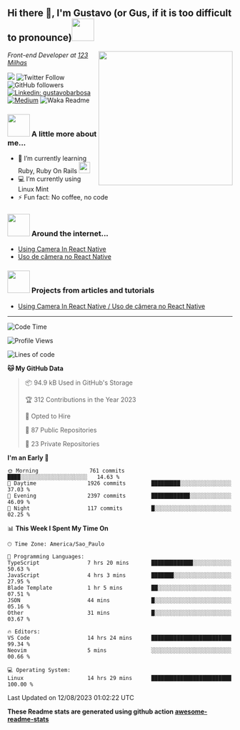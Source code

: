 <h2>Hi there 👋, I'm Gustavo (or Gus, if it is too difficult to pronounce)<img src="https://media.giphy.com/media/RMAnPMLrnOVhWuvusR/giphy.gif" width="50"></h2>
<img src="https://media.giphy.com/media/bi6RQ5x3tqoSI/giphy.gif" align="right" width="300">
<p><em>Front-end Developer at <a href="https://123milhas.com/">123 Milhas</a>
</em></p>

![](https://visitor-badge.glitch.me/badge?page_id=gusbdev.gusbdev)
![Twitter Follow](https://img.shields.io/twitter/follow/GustavoBFig?label=Follow)
![GitHub followers](https://img.shields.io/github/followers/gusbdev?label=Followers&style=social)
[![Linkedin: gustavobarbosa](https://img.shields.io/badge/-Gustavo%20Barbosa-blue?style=flat-square&logo=Linkedin&logoColor=white&link=https://www.linkedin.com/in/gustavo-barbosa-4a457178/?locale=en_US)](https://www.linkedin.com/in/gustavo-barbosa-figueiredo/?locale=en_US)
[![Medium](https://img.shields.io/badge/-Gustavo%20Barbosa-black?style=flat-square&logo=Medium&logoColor=white&link=https://gusbdev.medium.com/)](https://gusbdev.medium.com/)
![Waka Readme](https://github.com/anmol098/anmol098/workflows/Waka%20Readme/badge.svg)

### <img src="https://media.giphy.com/media/JmPabUqU22FAbQYkzN/giphy.gif?cid=ecf05e47q7yo25g6s5nej8umf3mb3j381wfsxdgh38ozfxmn&rid=giphy.gif&ct=s" width="50"> A little more about me...  

- 🌱 I’m currently learning Ruby, Ruby On Rails <img src="https://cdn.emojidex.com/emoji/seal/Ruby.png?1465787635" width="25" height="25" />
- :computer: I’m currently using Linux Mint
- ⚡ Fun fact: No coffee, no code

### <img src="https://media.giphy.com/media/J5G9LaVDOHjPXWiPpM/giphy.gif?cid=ecf05e4754h7jyq8sg2agqh6e4osqtfrgpe9vqbv359lhy35&rid=giphy.gif&ct=s" width="50"> Around the internet...
- [Using Camera In React Native](https://gusbdev.medium.com/using-camera-in-react-native-370a2569ccd4)
- [Uso de câmera no React Native](https://gusbdev.medium.com/uso-de-c%C3%A2mera-no-react-native-3917ef1de182)

### <img src="https://media.giphy.com/media/LRUSX9oaSmuKW3n4Ax/giphy.gif" width="50"> Projects from articles and tutorials
- [Using Camera In React Native / Uso de câmera no React Native](https://github.com/gusbdev/AwesomeCamera)

---
<!--START_SECTION:waka-->
![Code Time](http://img.shields.io/badge/Code%20Time-2%2C746%20hrs%2057%20mins-blue)

![Profile Views](http://img.shields.io/badge/Profile%20Views-0-blue)

![Lines of code](https://img.shields.io/badge/From%20Hello%20World%20I%27ve%20Written-4.5%20million%20lines%20of%20code-blue)

**🐱 My GitHub Data** 

> 📦 94.9 kB Used in GitHub's Storage 
 > 
> 🏆 312 Contributions in the Year 2023
 > 
> 💼 Opted to Hire
 > 
> 📜 87 Public Repositories 
 > 
> 🔑 23 Private Repositories 
 > 
**I'm an Early 🐤** 

```text
🌞 Morning                761 commits         ████░░░░░░░░░░░░░░░░░░░░░   14.63 % 
🌆 Daytime                1926 commits        █████████░░░░░░░░░░░░░░░░   37.03 % 
🌃 Evening                2397 commits        ████████████░░░░░░░░░░░░░   46.09 % 
🌙 Night                  117 commits         █░░░░░░░░░░░░░░░░░░░░░░░░   02.25 % 
```


📊 **This Week I Spent My Time On** 

```text
🕑︎ Time Zone: America/Sao_Paulo

💬 Programming Languages: 
TypeScript               7 hrs 20 mins       █████████████░░░░░░░░░░░░   50.63 % 
JavaScript               4 hrs 3 mins        ███████░░░░░░░░░░░░░░░░░░   27.95 % 
Blade Template           1 hr 5 mins         ██░░░░░░░░░░░░░░░░░░░░░░░   07.51 % 
JSON                     44 mins             █░░░░░░░░░░░░░░░░░░░░░░░░   05.16 % 
Other                    31 mins             █░░░░░░░░░░░░░░░░░░░░░░░░   03.67 % 

🔥 Editors: 
VS Code                  14 hrs 24 mins      █████████████████████████   99.34 % 
Neovim                   5 mins              ░░░░░░░░░░░░░░░░░░░░░░░░░   00.66 % 

💻 Operating System: 
Linux                    14 hrs 29 mins      █████████████████████████   100.00 % 
```


 Last Updated on 12/08/2023 01:02:22 UTC
<!--END_SECTION:waka-->

**These Readme stats are generated using github action [awesome-readme-stats](https://github.com/anmol098/waka-readme-stats)**
